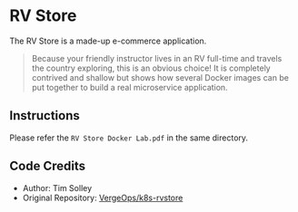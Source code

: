 # RV Store

The RV Store is a made-up e-commerce application.

> Because your friendly instructor lives in an RV full-time and travels the country exploring, this is an obvious choice! It is completely contrived and shallow but shows how several Docker images can be put together to build a real microservice application.

## Instructions

Please refer the `RV Store Docker Lab.pdf` in the same directory.

## Code Credits

- Author:  Tim Solley
- Original Repository: [VergeOps/k8s-rvstore](https://github.com/VergeOps/k8s-rvstore)
